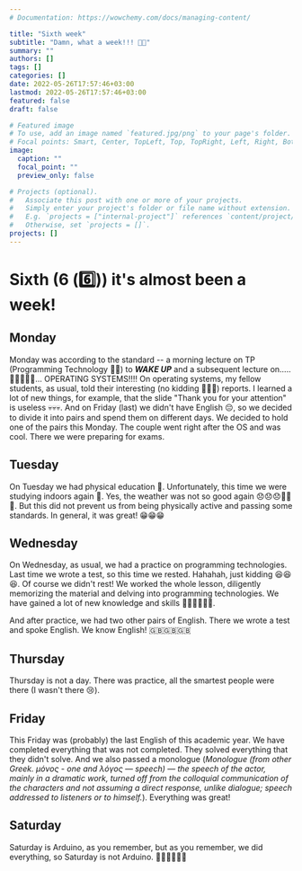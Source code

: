 ```yaml
---
# Documentation: https://wowchemy.com/docs/managing-content/

title: "Sixth week"
subtitle: "Damn, what a week!!! 😵‍💫"
summary: ""
authors: []
tags: []
categories: []
date: 2022-05-26T17:57:46+03:00
lastmod: 2022-05-26T17:57:46+03:00
featured: false
draft: false

# Featured image
# To use, add an image named `featured.jpg/png` to your page's folder.
# Focal points: Smart, Center, TopLeft, Top, TopRight, Left, Right, BottomLeft, Bottom, BottomRight.
image:
  caption: ""
  focal_point: ""
  preview_only: false

# Projects (optional).
#   Associate this post with one or more of your projects.
#   Simply enter your project's folder or file name without extension.
#   E.g. `projects = ["internal-project"]` references `content/project/deep-learning/index.md`.
#   Otherwise, set `projects = []`.
projects: []
---
```


# Sixth (6 (6️⃣)) it's almost been a week!

## Monday

Monday was according to the standard -- a morning lecture on TP (Programming Technology 👨‍💻) to __***WAKE UP***__ and a subsequent lecture on..... 🥁🥁🥁🥁🥁... OPERATING SYSTEMS!!!! On operating systems, my fellow students, as usual, told their interesting (no kidding 🤭🤭🤭) reports. I learned a lot of new things, for example, that the slide "Thank you for your attention" is useless 💀💀💀. And on Friday (last) we didn't have English 😔, so we decided to divide it into pairs and spend them on different days. We decided to hold one of the pairs this Monday. The couple went right after the OS and was cool. There we were preparing for exams.

## Tuesday

On Tuesday we had physical education 🦾. Unfortunately, this time we were studying indoors again 🏫. Yes, the weather was not so good again 😞😞😞🤒🤒🤒. But this did not prevent us from being physically active and passing some standards. In general, it was great! 😁😁😁

## Wednesday

On Wednesday, as usual, we had a practice on programming technologies. Last time we wrote a test, so this time we rested. Hahahah, just kidding 😆😆😆. Of course we didn't rest! We worked the whole lesson, diligently memorizing the material and delving into programming technologies. We have gained a lot of new knowledge and skills 🧠🧠🧠🤓🤓🤓.

And after practice, we had two other pairs of English. There we wrote a test and spoke English. We know English! 🇬🇧🇬🇧🇬🇧

## Thursday

Thursday is not a day. There was practice, all the smartest people were there (I wasn't there 😢).

## Friday

This Friday was (probably) the last English of this academic year. We have completed everything that was not completed. They solved everything that they didn't solve. And we also passed a monologue (*Monologue (from other Greek. μόνος - one and λόγος — speech) — the speech of the actor, mainly in a dramatic work, turned off from the colloquial communication of the characters and not assuming a direct response, unlike dialogue; speech addressed to listeners or to himself.*). Everything was great!

## Saturday

Saturday is Arduino, as you remember, but as you remember, we did everything, so Saturday is not Arduino. 😵‍💫😵‍💫😵‍💫
